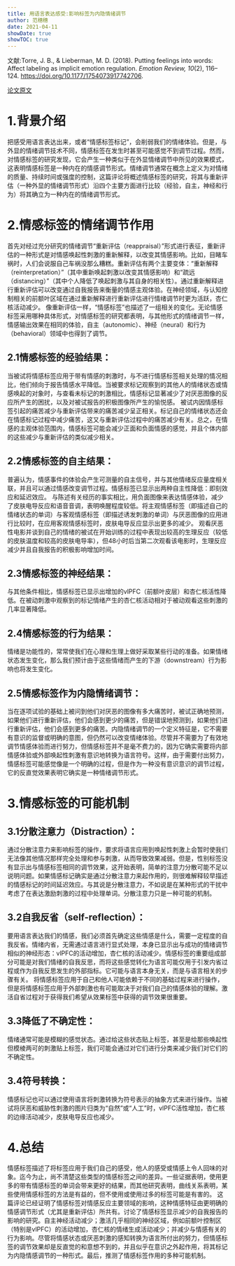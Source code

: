```yaml
---
title: 用语言表达感受:影响标签为内隐情绪调节
author: 范穗穗
date: 2021-04-11
showDate: true
showTOC: true
---
```

文献:Torre, J. B., & Lieberman, M. D. (2018). Putting feelings into words: Affect labeling as implicit emotion regulation. *Emotion Review, 10*(2), 116–124. https://doi.org/10.1177/1754073917742706.

[论文原文](../Source_Files/2021-04-11-FSS1.Pdf)
# 1.背景介绍
把感受用语言表达出来，或者“情感标签标记”，会削弱我们的情绪体验。但是，与外显的情绪调节技术不同，情感标签在发生时甚至可能感觉不到调节过程。然而，对情感标签的研究发现，它会产生一种类似于在外显情绪调节中所见的效果模式，这表明情感标签是一种内在的情感调节形式。情绪调节通常在概念上定义为对情绪的质量、持续时间或强度的控制，这篇评论将概述情感标签的研究，将其与重新评估（一种外显的情绪调节形式）沿四个主要方面进行比较（经验，自主，神经和行为）将其确立为一种内在的情绪调节形式。
# 2.情感标签的情绪调节作用
首先对经过充分研究的情绪调节“重新评估（reappraisal）”形式进行表征，重新评估的一种形式是对情感唤起性刺激的重新解释，以改变其情感影响。比如，目睹车祸时，人们会说服自己车祸没那么糟糕。重新评估有两个主要变体：“重新解释（reinterpretation）”（其中重新唤起刺激以改变其情感影响）和“疏远（distancing）”（其中个人降低了唤起刺激与其自身的相关性）。通过重新解释进行重新评估可以改变通过自我报告来衡量的情感主观体验。在神经领域，与认知控制相关的前额叶区域在通过重新解释进行重新评估进行情绪调节时更为活跃，杏仁核活动减少。
像重新评估一样，“情感标签”也描述了一组相关的变化。无论情感标签采用哪种具体形式，对情感标签的研究都表明，与其他形式的情绪调节一样，情感输出效果在相同的体验，自主（autonomic）、神经（neural）和行为（behavioral）领域中也得到了调节。
## 2.1情感标签的经验结果：
当被试将情感标签应用于带有情感的刺激时，与不进行情感标签相关处理的情况相比，他们倾向于报告情感水平降低。当被要求标记观察到的其他人的情绪状态或情感唤起的对象时，与查看未标记的刺激相比，情感标记显著减少了对厌恶图像的反应所产生的困扰，以及对被试报告的积极图像所产生的愉悦感。
被试内因情感标签引起的痛苦减少与重新评估带来的痛苦减少呈正相关。标记自己的情绪状态还会在情感标记过程中减少痛苦，这又与重新评估过程中的痛苦减少有关。总之，在情感的主观体验范围内，情感标签可能会减少正面和负面情感的感觉，并且个体内部的这些减少与重新评估的类似减少相关。
## 2.2情感标签的自主结果：
普遍认为，情感事件的体验会产生可测量的自主信号，并与其他情绪反应量度相关联，并且可以通过情感改变调节过程。情感标签已显示出两种自主性降低：即刻效应和延迟效应。
与陈述有关经历的事实相比，用负面图像来表达情感体验，减少了皮肤电导反应和语音音调，表明唤醒程度较低。将主观情感标签（即描述自己的情绪状态的单词）与客观情感标签（即描述诱发刺激的单词）与厌恶图像的应用进行比较时，在应用客观情感标签时，皮肤电导反应显示出更多的减少。
观看厌恶性电影并谈到自己的情绪的被试在开始训练的过程中表现出较高的生理反应（较低的皮肤温度和较高的皮肤电导率），但48小时后当第二次观看该电影时，生理反应减少并且自我报告的积极影响增加时间。
## 2.3情感标签的神经结果：
与其他条件相比，情感标签已显示出增加的vlPFC（前额叶皮层）和杏仁核活性降低。在被动刺激中观察到的标记情绪产生的杏仁核活动相对于被动观看这些刺激的几率显著降低。
## 2.4情感标签的行为结果：
情绪是功能性的，常常使我们在心理和生理上做好采取某些行动的准备。如果情绪状态发生变化，那么我们预计由于这些情绪而产生的下游（downstream）行为影响也将发生变化。
## 2.5情感标签作为内隐情绪调节：
当在逐项试验的基础上被问到他们对厌恶的图像有多大痛苦时，被试正确地预测，如果他们进行重新评估，他们会感到更少的痛苦，但是错误地预测到，如果他们进行重新评估，他们会感到更多的痛苦。内隐情绪调节的一个定义特征是，它不需要有意识的监督或明确的意图，但仍然可以改变情绪体验。尽管并不需要为了有效地调节情感体验而进行努力，但情感标签并不是毫不费力的，因为它确实需要将内部情感体验或外部唤起性刺激有意识地转换为语言符号。这样，由于需要付出努力，情感标签可能感觉像是一个明确的过程，但是作为一种没有意识意识的调节过程，它的反直觉效果表明它确实是一种情绪调节形式。
# 3.情感标签的可能机制
## 3.1分散注意力（Distraction）：
通过分散注意力来影响标签的操作，要求将语言应用到唤起性刺激上会暂时使我们无法像其他情况那样完全处理和参与刺激，从而导致效果减弱。但是，性别标签没有显示出与情感标签相同的调节效果，这开始表明，简单的注意力分散可能不足以说明问题。如果情感标记确实是通过分散注意力来起作用的，则很难解释较早描述的情感标记的时间延迟效应。与其说是分散注意力，不如说是在某种形式的干扰中考虑了在表达激励刺激的过程中处理单词。分散注意力只是一种可能的机制。
## 3.2自我反省（self-reflection）：
要用语言表达我们的情感，我们必须首先确定这些情感是什么，需要一定程度的自我反省。情绪内省，无需通过语言进行显式处理，本身已显示出与成功的情绪调节相似的神经形态：vlPFC的活动增加，杏仁核的活动减少。情感标签的重要组成部分可能是对我们情绪的自我反思，而将这些感觉转化为语言可能仅用于引发内省过程或作为自我反思发生的外部指标。它可能与语言本身无关，而是与语言相关的步骤有关。
将情感标签应用于自己和他人可能依赖于不同的基础过程来进行操作，但是将情感标签应用于外部刺激也有可能取决于对我们自己的情感体验的理解。激活自省过程对于获得我们希望从效果标签中获得的调节效果很重要。
## 3.3降低了不确定性：
情绪通常可能是模糊的感觉状态。通过给这些状态贴上标签，甚至是给那些唤起性但模棱两可的刺激贴上标签，我们可能会通过对它们进行分类来减少我们对它们的不确定性。
## 3.4符号转换：
情感标记也可以通过使用语言将刺激转换为符号表示的抽象方式来进行操作。当被试将厌恶和威胁性刺激的图片归类为“自然”或“人工”时，vlPFC活性增加，杏仁核的边缘活动减少，皮肤电导反应也减少。
# 4.总结
情感标签描述了将标签应用于我们自己的感受，他人的感受或情感上令人回味的对象。迄今为止，尚不清楚这些类型的情感标签之间的差异。一些证据表明，使用更多的带有情感标签的单词会带来更好的结果，而其他研究表明，曲线关系表明，某些使用情感标签的方法是有益的，但不使用或使用过多的标签可能是有害的。
这篇评论已经证明了情感标签对情感反应主要领域的影响，这种情感特征由更明确的情感调节形式（尤其是重新评估）所共有。讨论了情感标签显示减少的自我报告的影响的研究。自主神经活动减少；激活几乎相同的神经区域，例如前额叶控制区（特别是vlPFC）的活动增加，杏仁核的情绪生成活动减少；并减少与情感有关的行为影响。尽管将情感状态或厌恶刺激的感知转换为语言所付出的努力，但情感标签的调节效果却是反直觉的和意想不到的，并且似乎在意识之外起作用，将其标记为内隐情感调节的一种形式。最后，推测了情感标签作用的多种可能机制。

